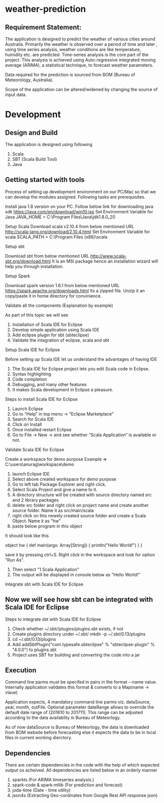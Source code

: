 # weather-prediction

## Requirement Statement:

The application is designed to predict the weather of various cities around Australia. 
Primarily the weather is observed over a period of time and later , using time series analysis, weather conditions are 
like temperature, humidity etc. are predicted. Time-series analysis is the core part of the project. This analysis is achieved using Auto-regressive integrated moving average (ARIMA), a statistical technique, to forecast weather parameters.

Data required for the prediction is sourced from BOM (Bureau of Meteorology, Australia).

Scope of the application can be altered/widened by changing the source of input data.

# Development

## Design and Build
The application is designed using following 
1. Scala
2. SBT (Scala Build Tool)
3. Java


## Getting started with tools

Process of setting up development environment on our PC/Mac so that we can develop the modules assigned. 
Following tasks are prerequisites.

Install java 1.8 version on your PC.
Follow below link for downloading java sdk 
https://java.com/en/download/win10.jsp
Set Environment Variable for Java
JAVA_HOME = C:\Program Files\Java\jdk1.8.0_20

Setup Scala
Download scala v2.10.4 from below mentioned URL
http://scala-lang.org/download/2.10.4.html
Set Environment Variable for scala
SCALA_PATH = C:\Program Files (x86)\scala
    
Setup sbt

Download sbt from below mentioned URL
http://www.scala-sbt.org/download.html
It is an MSI package hence an installation wizard will help you through installation.

Setup Spark

Download spark version 1.6.1 from below mentioned URL
https://spark.apache.org/downloads.html
Its a zipped file. Unzip it an copy/paste it in home directory for convinience.

 
Validate all the components (Explanation by example)

As part of this topic we will see
1. Installation of Scala IDE for Eclipse
2. Develop simple application using Scala IDE
3. Add eclipse plugin for sbt (sbteclipse)
4. Validate the integration of eclipse, scala and sbt

Setup Scala IDE for Eclipse

Before setting up Scala IDE let us understand the advantages of having IDE

1. The Scala IDE for Eclipse project lets you edit Scala code in Eclipse.
2. Syntax highlighting
3. Code completion
4. Debugging, and many other features
5. It makes Scala development in Eclipse a pleasure.

Steps to install Scala IDE for Eclipse

1. Launch Eclipse
2. Go to “Help” in top menu -> “Eclipse Marketplace”
3. Search for Scala IDE
4. Click on Install
5. Once installed restart Eclipse
6. Go to File -> New -> and see whether “Scala Application” is available or not.

Validate Scala IDE for Eclipse

Create a workspace for demo purpose Example => C:\users\anurag\workspace\demo
1. launch Eclipse IDE
2. Select above created workspace for demo purpose
3. Go to left tab Package Explorer and right click.
4. Select Scala Project and give a name to it.
5. A directory structure will be created with source directory named src and 2 library packages
6. delete src folder and right click on project name and create another source folder. Name it as src/main/scala
7. right click on this newely created source folder and create a Scala Object. Name it as "hw"
8. paste below program in this object

It should look like this

object hw {
  def main(args: Array[String]) {
    println("Hello World!")
}
}

save it by pressing ctrl+S. Right click in the workspace and look for option "Run As". 
1. Then select "1 Scala Application"
2. The output will be displayed in console below as  "Hello World!"

Integrate sbt with Scala IDE for Eclipse

## Now we will see how sbt can be integrated with Scala IDE for Eclipse

Steps to integrate sbt with Scala IDE for Eclipse

1. Check whether ~/.sbt/<version>/plugins/plugins.sbt exists, if not
2. Create plugins directory under ~/.sbt/<version> mkdir -p ~/.sbt/0.13/plugins
3. cd ~/.sbt/0.13/plugins
4. Add addSbtPlugin("com.typesafe.sbteclipse" % "sbteclipse-plugin" % "4.0.0") to plugins.sbt
5. Project uses SBT for building and converting the code into a jar

## Execution
Command line parms must be specifed in pairs in the format --name value. 
Internally application validates this format & converts to a Map(name -> vlaue)

Application expects, 4 mandatory command line parms viz. dataSource, year, month, outFile. Optional parameter dateRange allows to override the default date range of (201610 to 201711). This range can be adjusted according to the data availablity in Bureau of 
Meteorlogy.

As of now dataSource is Bureau of Meteorlogy, the data is downloaded from BOM website before forecasting else it expects the data to be in local files in current working dierctory.

## Dependencies

There are certain dependencies in the code with the help of which expected output os acheived.
All dependencies are listed below in an orderly manner 

1. sparkts (For ARIMA timeseries analysis.)
2. spark-code & spark-mllib (For prediction and forecast)
3. joda-time (Date - time utility)
4. json4s (Extracting Geo-cordinates from Google Rest API response json)
